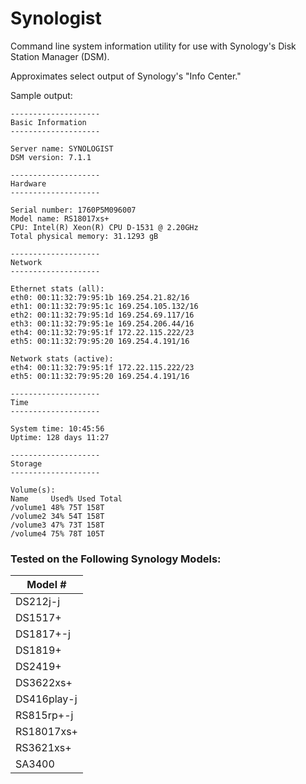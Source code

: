 # Synologist

Command line system information utility for use with Synology's Disk Station Manager (DSM).

Approximates select output of Synology's "Info Center."


Sample output: 

	--------------------
	Basic Information
	--------------------

	Server name: SYNOLOGIST
	DSM version: 7.1.1

	--------------------
	Hardware
	--------------------

	Serial number: 1760P5M096007
	Model name: RS18017xs+
	CPU: Intel(R) Xeon(R) CPU D-1531 @ 2.20GHz
	Total physical memory: 31.1293 gB

	--------------------
	Network
	--------------------

	Ethernet stats (all):
	eth0: 00:11:32:79:95:1b 169.254.21.82/16
	eth1: 00:11:32:79:95:1c 169.254.105.132/16
	eth2: 00:11:32:79:95:1d 169.254.69.117/16
	eth3: 00:11:32:79:95:1e 169.254.206.44/16
	eth4: 00:11:32:79:95:1f 172.22.115.222/23
	eth5: 00:11:32:79:95:20 169.254.4.191/16

	Network stats (active):
	eth4: 00:11:32:79:95:1f 172.22.115.222/23
	eth5: 00:11:32:79:95:20 169.254.4.191/16

	--------------------
	Time
	--------------------

	System time: 10:45:56
	Uptime: 128 days 11:27

	--------------------
	Storage
	--------------------

	Volume(s):
	Name     Used% Used Total
	/volume1 48% 75T 158T
	/volume2 34% 54T 158T
	/volume3 47% 73T 158T
	/volume4 75% 78T 105T

### Tested on the Following Synology Models: 


|Model #    |            
|---        |
|DS212j-j   |            
|DS1517+    |
|DS1817+-j  |
|DS1819+    |
|DS2419+    |
|DS3622xs+  |
|DS416play-j|
|RS815rp+-j |
|RS18017xs+ |
|RS3621xs+  |
|SA3400     |
